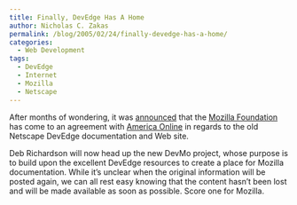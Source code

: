```yaml
---
title: Finally, DevEdge Has A Home
author: Nicholas C. Zakas
permalink: /blog/2005/02/24/finally-devedge-has-a-home/
categories:
  - Web Development
tags:
  - DevEdge
  - Internet
  - Mozilla
  - Netscape
---
```

After months of wondering, it was <a rel="external" href="http://weblogs.mozillazine.org/mitchell/archives/2005/02/devmo_and_deved.html">announced</a> that the <a title="Mozilla" rel="external" href="http://www.mozilla.org">Mozilla Foundation</a> has come to an agreement with <a title="America Online" rel="external" href="http://www.aol.com">America Online</a> in regards to the old Netscape DevEdge documentation and Web site.

Deb Richardson will now head up the new DevMo project, whose purpose is to build upon the excellent DevEdge resources to create a place for Mozilla documentation. While it&#8217;s unclear when the original information will be posted again, we can all rest easy knowing that the content hasn&#8217;t been lost and will be made available as soon as possible. Score one for Mozilla.

